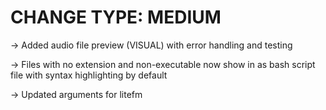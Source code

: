 # CHANGE TYPE: MEDIUM

-> Added audio file preview (VISUAL) with error handling and testing

-> Files with no extension and non-executable now show in as bash script file with syntax highlighting by default 

-> Updated arguments for litefm
